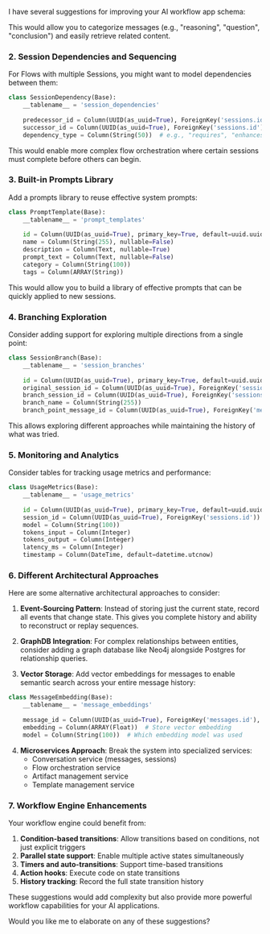 I have several suggestions for improving your AI workflow app schema:


This would allow you to categorize messages (e.g., "reasoning", "question", "conclusion") and easily retrieve related content.

### 2. Session Dependencies and Sequencing

For Flows with multiple Sessions, you might want to model dependencies between them:

```python
class SessionDependency(Base):
    __tablename__ = 'session_dependencies'
    
    predecessor_id = Column(UUID(as_uuid=True), ForeignKey('sessions.id'), primary_key=True)
    successor_id = Column(UUID(as_uuid=True), ForeignKey('sessions.id'), primary_key=True)
    dependency_type = Column(String(50))  # e.g., "requires", "enhances"
```

This would enable more complex flow orchestration where certain sessions must complete before others can begin.

### 3. Built-in Prompts Library

Add a prompts library to reuse effective system prompts:

```python
class PromptTemplate(Base):
    __tablename__ = 'prompt_templates'
    
    id = Column(UUID(as_uuid=True), primary_key=True, default=uuid.uuid4)
    name = Column(String(255), nullable=False)
    description = Column(Text, nullable=True)
    prompt_text = Column(Text, nullable=False)
    category = Column(String(100))
    tags = Column(ARRAY(String))
```

This would allow you to build a library of effective prompts that can be quickly applied to new sessions.

### 4. Branching Exploration

Consider adding support for exploring multiple directions from a single point:

```python
class SessionBranch(Base):
    __tablename__ = 'session_branches'
    
    id = Column(UUID(as_uuid=True), primary_key=True, default=uuid.uuid4)
    original_session_id = Column(UUID(as_uuid=True), ForeignKey('sessions.id'))
    branch_session_id = Column(UUID(as_uuid=True), ForeignKey('sessions.id'))
    branch_name = Column(String(255))
    branch_point_message_id = Column(UUID(as_uuid=True), ForeignKey('messages.id'))
```

This allows exploring different approaches while maintaining the history of what was tried.

### 5. Monitoring and Analytics

Consider tables for tracking usage metrics and performance:

```python
class UsageMetrics(Base):
    __tablename__ = 'usage_metrics'
    
    id = Column(UUID(as_uuid=True), primary_key=True, default=uuid.uuid4)
    session_id = Column(UUID(as_uuid=True), ForeignKey('sessions.id'))
    model = Column(String(100))
    tokens_input = Column(Integer)
    tokens_output = Column(Integer)
    latency_ms = Column(Integer)
    timestamp = Column(DateTime, default=datetime.utcnow)
```

### 6. Different Architectural Approaches

Here are some alternative architectural approaches to consider:

1. **Event-Sourcing Pattern**: Instead of storing just the current state, record all events that change state. This gives you complete history and ability to reconstruct or replay sequences.

2. **GraphDB Integration**: For complex relationships between entities, consider adding a graph database like Neo4j alongside Postgres for relationship queries.

3. **Vector Storage**: Add vector embeddings for messages to enable semantic search across your entire message history:

```python
class MessageEmbedding(Base):
    __tablename__ = 'message_embeddings'
    
    message_id = Column(UUID(as_uuid=True), ForeignKey('messages.id'), primary_key=True)
    embedding = Column(ARRAY(Float))  # Store vector embedding
    model = Column(String(100))  # Which embedding model was used
```

4. **Microservices Approach**: Break the system into specialized services:
   - Conversation service (messages, sessions)
   - Flow orchestration service
   - Artifact management service
   - Template management service

### 7. Workflow Engine Enhancements

Your workflow engine could benefit from:

1. **Condition-based transitions**: Allow transitions based on conditions, not just explicit triggers
2. **Parallel state support**: Enable multiple active states simultaneously
3. **Timers and auto-transitions**: Support time-based transitions
4. **Action hooks**: Execute code on state transitions
5. **History tracking**: Record the full state transition history

These suggestions would add complexity but also provide more powerful workflow capabilities for your AI applications.

Would you like me to elaborate on any of these suggestions?
